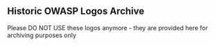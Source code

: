 ## Historic OWASP Logos Archive

Please DO NOT USE these logos anymore - they are provided here for archiving purposes only
